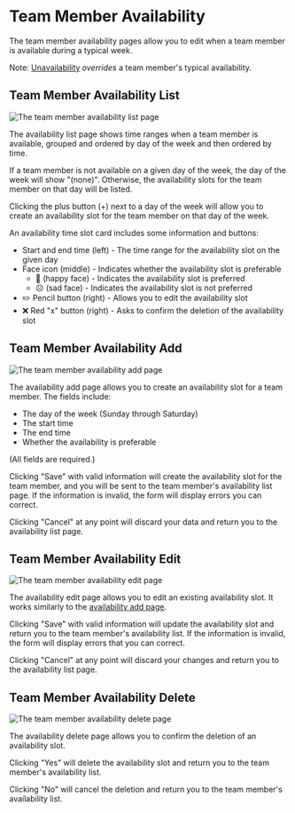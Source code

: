 # Team Member Availability

The team member availability pages allow you to edit when a team member is
available during a typical week.

Note: [Unavailability](3.4_unavailability.md) _overrides_ a team member's
typical availability.

## Team Member Availability List

![The team member availability list page](./images/availability_list.png)

The availability list page shows time ranges when a team member is available,
grouped and ordered by day of the week and then ordered by time.

If a team member is not available on a given day of the week, the day of the
week will show "(none)". Otherwise, the availability slots for the team member
on that day will be listed.

Clicking the plus button (+) next to a day of the week will allow you to create
an availability slot for the team member on that day of the week.

An availability time slot card includes some information and buttons:

- Start and end time (left) - The time range for the availability slot on the
  given day
- Face icon (middle) - Indicates whether the availability slot is preferable
  - 🙂 (happy face) - Indicates the availability slot is preferred
  - ☹️ (sad face) - Indicates the availability slot is not preferred
- ✏️ Pencil button (right) - Allows you to edit the availability slot
- ❌ Red "x" button (right) - Asks to confirm the deletion of the availability
  slot

## Team Member Availability Add

![The team member availability add page](./images/availability_add.png)

The availability add page allows you to create an availability slot for a team
member. The fields include:

- The day of the week (Sunday through Saturday)
- The start time
- The end time
- Whether the availability is preferable

(All fields are required.)

Clicking "Save" with valid information will create the availability slot for the
team member, and you will be sent to the team member's availability list page.
If the information is invalid, the form will display errors you can correct.

Clicking "Cancel" at any point will discard your data and return you to the
availability list page.

## Team Member Availability Edit

![The team member availability edit page](./images/availability_edit.png)

The availability edit page allows you to edit an existing availability slot. It
works similarly to the [availability add page](#team-member-availability-add).

Clicking "Save" with valid information will update the availability slot and
return you to the team member's availability list. If the information is
invalid, the form will display errors that you can correct.

Clicking "Cancel" at any point will discard your changes and return you to the
availability list page.

## Team Member Availability Delete

![The team member availability delete page](./images/availability_delete.png)

The availability delete page allows you to confirm the deletion of an
availability slot.

Clicking "Yes" will delete the availability slot and return you to the team
member's availability list.

Clicking "No" will cancel the deletion and return you to the team member's
availability list.
